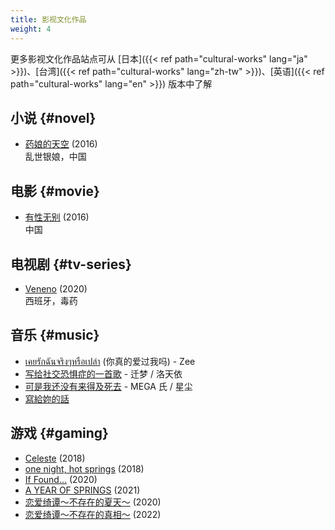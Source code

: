 ```yaml
---
title: 影视文化作品
weight: 4
---
```


更多影视文化作品站点可从 [日本]({{< ref path="cultural-works" lang="ja" >}})、[台湾]({{< ref path="cultural-works" lang="zh-tw" >}})、[英语]({{< ref path="cultural-works" lang="en" >}}) 版本中了解

## 小说 {#novel}

- [药娘的天空](https://proskynova.github.io) (2016)\
  乱世银娘，中国

## 电影 {#movie}

- [有性无别](https://movie.douban.com/subject/26954005/) (2016)\
  中国

## 电视剧 {#tv-series}

- [Veneno](https://en.wikipedia.org/wiki/Veneno_%28TV_series%29) (2020)\
  西班牙，毒药

## 音乐 {#music}

- [เคยรักฉันจริงๆหรือเปล่า](https://youtube.com/watch?v=JPvI3FD891g) (你真的爱过我吗) - Zee
- [写给社交恐惧症的一首歌](https://zh.moegirl.org.cn/zh-hans/写给社交恐惧症的一首歌) - 迁梦 / 洛天依
- [可是我还没有来得及死去](https://zh.moegirl.org.cn/zh-hans/可是我还没有来得及死去) - MEGA 氏 / 星尘
- [寫給妳的話](https://youtube.com/playlist?list=PLtzYDwd776n8vFb-Km76PSICFh66WcXMe)

## 游戏 {#gaming}

- [Celeste](https://store.steampowered.com/app/504230) (2018)
- [one night, hot springs](https://store.steampowered.com/app/917680) (2018)
- [If Found...](https://store.steampowered.com/app/1041920) (2020)
- [A YEAR OF SPRINGS](https://store.steampowered.com/app/1688580) (2021)
- [恋爱绮谭～不存在的夏天～](https://store.steampowered.com/app/1345740) (2020)
- [恋爱绮谭～不存在的真相～](https://store.steampowered.com/app/1777430) (2022)
